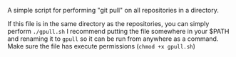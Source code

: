 A simple script for performing "git pull" on all repositories in a directory.

If this file is in the same directory as the repositories, you can simply perform ```./gpull.sh```
I recommend putting the file somewhere in your $PATH and renaming it to ```gpull``` so it can be run from anywhere as a command.
Make sure the file has execute permissions (```chmod +x gpull.sh```)
